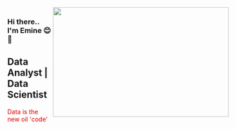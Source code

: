 <img src="https://media.giphy.com/media/xT9C25UNTwfZuk85WP/giphy.gif" align="right" width="400" height="250">

### Hi there.. I'm Emine :blush: 👋

## Data Analyst | Data Scientist

<font color="dark blue">Data is the new oil 'code'
</font>

<!--
**emy34/emy34** is a ✨ _special_ ✨ repository because its `README.md` (this file) appears on your GitHub profile.

Here are some ideas to get you started:

- 🔭 I’m currently working on ...
- 🌱 I’m currently learning ...
- 👯 I’m looking to collaborate on ...
- 🤔 I’m looking for help with ...
- 💬 Ask me about ...
- 📫 How to reach me: ...
- 😄 Pronouns: ...
- ⚡ Fun fact: ...
-->
